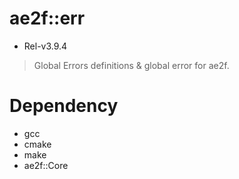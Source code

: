 # ae2f::err
- Rel-v3.9.4

> Global Errors definitions &amp; global error for ae2f.

# Dependency
- gcc
- cmake
- make
- ae2f::Core
